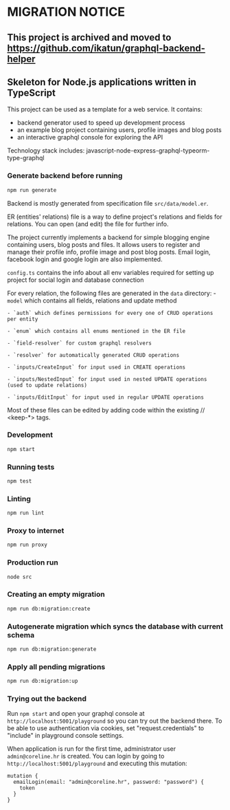 # MIGRATION NOTICE
## This project is archived and moved to https://github.com/ikatun/graphql-backend-helper

## Skeleton for Node.js applications written in TypeScript

This project can be used as a template for a web service.
It contains:
  - backend generator used to speed up development process
  - an example blog project containing users, profile images and blog posts
  - an interactive graphql console for exploring the API

Technology stack includes: javascript-node-express-graphql-typeorm-type-graphql

### Generate backend before running
```bash
npm run generate
```

Backend is mostly generated from specification file `src/data/model.er`.

ER (entities' relations) file is a way to define project's relations and fields for relations.
You can open (and edit) the file for further info.

The project currently implements a backend for simple blogging engine containing users, blog posts and files.
It allows users to register and manage their profile info, profile image and post blog posts.
Email login, facebook login and google login are also implemented.

`config.ts` contains the info about all env variables required for setting up project for social login and database connection

For every relation, the following files are generated in the `data` directory:
    - `model` which contains all fields, relations and update method
    
    - `auth` which defines permissions for every one of CRUD operations per entity
    
    - `enum` which contains all enums mentioned in the ER file
    
    - `field-resolver` for custom graphql resolvers
    
    - `resolver` for automatically generated CRUD operations
    
    - `inputs/CreateInput` for input used in CREATE operations
    
    - `inputs/NestedInput` for input used in nested UPDATE operations (used to update relations)
    
    - `inputs/EditInput` for input used in regular UPDATE operations

Most of these files can be edited by adding code within the existing // <keep-*> tags.

### Development
```bash
npm start
```

### Running tests
```bash
npm test
```

### Linting
```bash
npm run lint
```

### Proxy to internet
```bash
npm run proxy
```

### Production run
```bash
node src
```

### Creating an empty migration
```bash
npm run db:migration:create
```

### Autogenerate migration which syncs the database with current schema
```bash
npm run db:migration:generate
```

### Apply all pending migrations
```bash
npm run db:migration:up
```

### Trying out the backend
Run `npm start` and open your graphql console at `http://localhost:5001/playground` so you can try out the backend there.
To be able to use authentication via cookies, set "request.credentials" to "include" in playground console settings.

When application is run for the first time, administrator user `admin@coreline.hr` is created.
You can login by going to `http://localhost:5001/playground` and executing this mutation:
```
mutation {
  emailLogin(email: "admin@coreline.hr", password: "password") {
    token
  }
}
```
